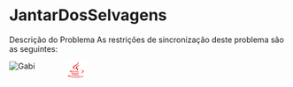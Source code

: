 # JantarDosSelvagens
 Descrição do Problema
As restrições de sincronização deste problema são as seguintes:
<div
• Selvagens não podem se servir ao mesmo tempo (mas podem comer ao mesmo
tempo);
• Selvagens não podem se servir se o caldeirão estiver vazio;
• O cozinheiro só pode encher o caldeirão quando ele estiver vazio.
     div/>
<img align="center" alt="Gabi" height="30" width="40" src="https://raw.githubusercontent.com/devicons/devicon/master/icons/java/java-plain.svg">
<img align="left" alt="Gabi" height="100" width="100" src="https://thumbs.dreamstime.com/b/caldeir%C3%A3o-com-p%C3%A9-humano-49526595.jpg">


